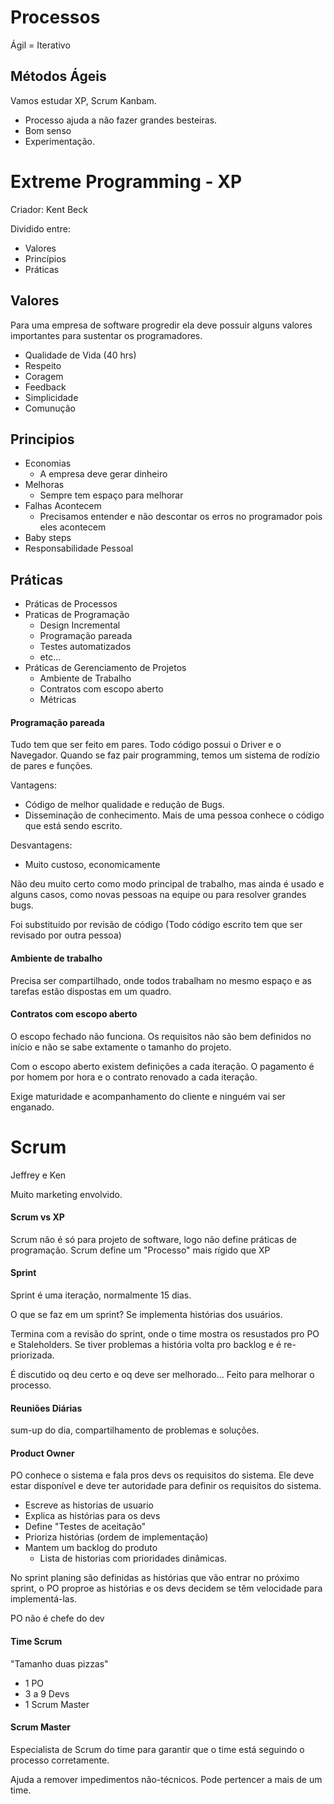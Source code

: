 # Processos

Ágil = Iterativo

## Métodos Ágeis

Vamos estudar XP, Scrum Kanbam.

- Processo ajuda a não fazer grandes besteiras.
- Bom senso
- Experimentação.

# Extreme Programming - XP

Criador: Kent Beck 

Dividido entre:

- Valores
- Princípios
- Práticas

## Valores 

Para uma empresa de software progredir ela deve possuir alguns valores importantes para sustentar os programadores.

- Qualidade de Vida (40 hrs)
- Respeito
- Coragem
- Feedback
- Simplicidade
- Comunução 

## Principios

- Economias 
    - A empresa deve gerar dinheiro 
- Melhoras 
    - Sempre tem espaço para melhorar
- Falhas Acontecem
    - Precisamos entender e não descontar os erros no programador pois eles acontecem
- Baby steps
- Responsabilidade Pessoal

## Práticas 

- Práticas de Processos
- Praticas de Programação
    - Design Incremental
    - Programação pareada
    - Testes automatizados
    - etc...
- Práticas de Gerenciamento de Projetos
    - Ambiente de Trabalho
    - Contratos com escopo aberto
    - Métricas


#### Programação pareada
Tudo tem que ser feito em pares. Todo código possui o Driver e o Navegador.
Quando se faz pair programming, temos um sistema de rodízio de pares e funções. 

Vantagens: 
- Código de melhor qualidade e redução de Bugs.
- Disseminação de conhecimento. Mais de uma pessoa conhece o código que está sendo escrito.

Desvantagens:
- Muito custoso, economicamente

Não deu muito certo como modo principal de trabalho, mas ainda é usado e alguns casos, como novas pessoas na equipe ou para resolver grandes bugs.

Foi substituido por revisão de código (Todo código escrito tem que ser revisado por outra pessoa)


#### Ambiente de trabalho

Precisa ser compartilhado, onde todos trabalham no mesmo espaço e as tarefas estão dispostas em um quadro.


#### Contratos com escopo aberto

O escopo fechado não funciona. Os requisitos não são bem definidos no início e não se sabe extamente o tamanho do projeto.

Com o escopo aberto existem definições a cada iteração. O pagamento é por homem por hora e o contrato renovado a cada iteração.

Exige maturidade e acompanhamento do cliente e ninguém vai ser enganado.


# Scrum

Jeffrey e Ken

Muito marketing envolvido.

#### Scrum vs XP

Scrum não é só para projeto de software, logo não define práticas de programação.
Scrum define um "Processo" mais rígido que XP

#### Sprint

Sprint é uma iteração, normalmente 15 dias.

O que se faz em um sprint? Se implementa histórias dos usuários.

Termina com a revisão do sprint, onde o time mostra os resustados pro PO e Staleholders. Se tiver problemas a história volta pro backlog e é re-priorizada.

É discutido oq deu certo e oq deve ser melhorado... Feito para melhorar o processo.

#### Reuniões Diárias

sum-up do dia, compartilhamento de problemas e soluções.

#### Product Owner

PO conhece o sistema e fala pros devs os requisitos do sistema. Ele deve estar disponível e deve ter autoridade para definir os requisitos do sistema.

- Escreve as historias de usuario
- Explica as histórias para os devs
- Define "Testes de aceitação"
- Prioriza histórias (ordem de implementação)
- Mantem um backlog do produto
    - Lista de historias com prioridades dinâmicas.

No sprint planing são definidas as histórias que vão entrar no próximo sprint, o PO proproe as histórias e os devs decidem se têm velocidade para implementá-las.

PO não é chefe do dev


#### Time Scrum 

"Tamanho duas pizzas"

- 1 PO
- 3 a 9 Devs
- 1 Scrum Master

#### Scrum Master

Especialista de Scrum do time para garantir que o time está seguindo o processo corretamente.

Ajuda a remover impedimentos não-técnicos. Pode pertencer a mais de um time.

